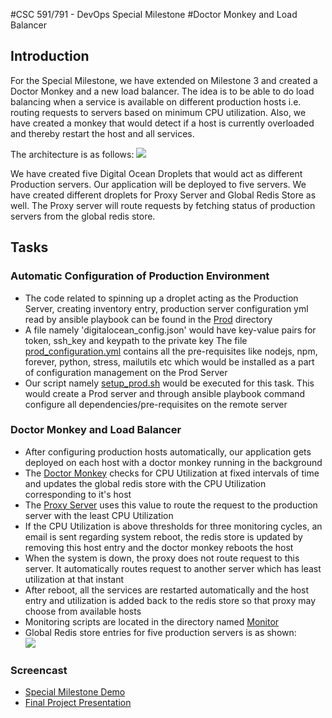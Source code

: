 #CSC 591/791 - DevOps Special Milestone
#Doctor Monkey and Load Balancer

## Introduction

For the Special Milestone, we have extended on Milestone 3 and created a Doctor Monkey and a new load balancer. The idea is to be able to do load balancing when a service is available on different production hosts i.e. routing requests to servers based on minimum CPU utilization. Also, we have created a monkey that would detect if a host is currently overloaded and thereby restart the host and all services.

The architecture is as follows:
![](https://cloud.githubusercontent.com/assets/9260911/11605617/ba8124dc-9ad2-11e5-9ec6-37354ae3da91.png)


We have created five Digital Ocean Droplets that would act as different Production servers. Our application will be deployed to five servers.
We have created different droplets for Proxy Server and Global Redis Store as well. The Proxy server will route requests by fetching status of production servers from the global redis store.

## Tasks

### Automatic Configuration of Production Environment
* The code related to spinning up a droplet acting as the Production Server, creating inventory entry, production server configuration yml read by ansible playbook can be found in the [Prod](https://github.com/amittal91/DevOps-Project-SpecialMilestone/tree/master/Prod) directory
* A file namely 'digitalocean_config.json' would have key-value pairs for token, ssh_key and keypath to the private key
The file [prod_configuration.yml](https://github.com/amittal91/DevOps-Project-SpecialMilestone/blob/master/Prod/prod_configuration.yml) contains all the pre-requisites like nodejs, npm, forever, python, stress, mailutils etc which would be installed as a part of configuration management on the Prod Server
* Our script namely [setup_prod.sh](https://github.com/amittal91/DevOps-Project-SpecialMilestone/blob/master/setup_prod.sh) would be executed for this task. This would create a Prod server and through ansible playbook command configure all dependencies/pre-requisites on the remote server

### Doctor Monkey and Load Balancer
* After configuring production hosts automatically, our application gets deployed on each host with a doctor monkey running in the background
* The [Doctor Monkey](https://github.com/amittal91/DevOps-Project-SpecialMilestone/blob/master/Monitor/restartMonkey.py) checks for CPU Utilization at fixed intervals of time and updates the global redis store with the CPU Utilization corresponding to it's host
* The [Proxy Server](https://github.com/amittal91/DevOps-Project-SpecialMilestone/blob/master/Proxy/proxyServer.js) uses this value to route the request to the production server with the least CPU Utilization
* If the CPU Utilization is above thresholds for three monitoring cycles, an email is sent regarding system reboot, the redis store is updated by removing this host entry and the doctor monkey reboots the host
* When the system is down, the proxy does not route request to this server. It automatically routes request to another server which has least utilization at that instant
* After reboot, all the services are restarted automatically and the host entry and utilization is added back to the redis store so that proxy may choose from available hosts
* Monitoring scripts are located in the directory named [Monitor](https://github.com/amittal91/DevOps-Project-SpecialMilestone/tree/master/Monitor)
* Global Redis store entries for five production servers is as shown:<br/>
![](https://cloud.githubusercontent.com/assets/9260911/11605673/cde01212-9ad3-11e5-8f63-144275a32393.png)

### Screencast

* [Special Milestone Demo](https://youtu.be/aCoeJkiS6A8)
* [Final Project Presentation](https://youtu.be/sflEYYqAPq0)
